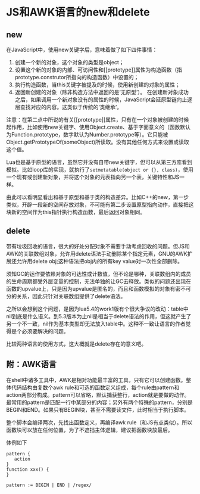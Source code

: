 JS和AWK语言的new和delete
====
new
--
在JavaScript中，使用new关键字后，意味着做了如下四件事情：

1. 创建一个新的对象，这个对象的类型是object；
2. 设置这个新的对象的内部、可访问性和[[prototype]]属性为构造函数（指prototype.construtor所指向的构造函数）中设置的；
3. 执行构造函数，当this关键字被提及的时候，使用新创建的对象的属性；
4. 返回新创建的对象（除非构造方法中返回的是‘无原型’）。
在创建新对象成功之后，如果调用一个新对象没有的属性的时候，JavaScript会延原型链向止逐层查找对应的内容。这类似于传统的‘类继承’。

注意：在第二点中所说的有关[[prototype]]属性，只有在一个对象被创建的时候起作用，比如使用new关键字、使用Object.create、基于字面意义的（函数默认为Function.prototype，数字默认为Number.prototype等）。它只能被Object.getPrototypeOf(someObject)所读取。没有其他任何方式来设置或读取这个值。

Lua也是基于原型的语言，虽然它并没有自带new关键字，但可以从第三方库看到模拟。比如loop库的实现，就执行了`setmetatable(object or {}, class)`，使用一个现有或创建新对象，并将这个对象的元表指向另一个表，关键特性和JS一样。

由此可以看明显看出和基于原型和基于类的构造差异。比如C\+\+的new，第一步类似，开辟一段新的空间存放对象，不可能有第二步设置原型指向动作，直接把这块新的空间作为this指针执行构造函数，最后返回对象相同。

delete
--
带有垃圾回收的语言，很大的好处分配对象不需要手动考虑回收的问题。但JS和AWK的关联数组对象，允许用delete语法手动删除某个指定元素，GNU的AWK扩展还允许用delete obj;这种语法把obj内的所有key value对一次性全部删除。

须知GC的运作要依赖对象的可达性或计数值，但不论是哪种，关联数组内的成员的生命周期都受外层变量的控制，无法单独的让GC去释放。类似的问题还出现在函数的upvalue上，只是因为upvalue是匿名的，而且和函数模拟的对象有密不可分的关系，因此只针对关联数组提供了delete语法。

之所以会想到这个问题，是因为lua5.4的work1版有个很大争议的改动：table中nil到底是什么语义。到5.3版本为止nil是相当于delete语法的作用，但这就产生了另一个不一致，nil作为基本类型却无法放入table中。这种不一致让语言的作者觉得是个必须要解决的问题。

比较两种语言的使用方式，这大概就是delete存在的意义吧。

附：AWK语言
--
在shell中诸多工具中，AWK是相对功能最丰富的工具，只有它可以创建函数。整体代码结构由复数个awk rule和可选的函数定义组成，每个rule由pattern和action两部分构成。pattern可以省略，默认捕获整行，action就是要做的动作。最常用的pattern是匹配一行中某部分的内容；另外有两个特殊的pattern，分别是BEGIN和END。如果只有BEGIN块，甚至不需要读文件，此时相当于执行脚本。

整个脚本会编译两次，先找出函数定义，再编译awk rule（和JS有点类似）。所以函数块可以放在任何位置，为了不遮挡主体逻辑，建议把函数块放最后。

体例如下
```
pattern {
   action
}
function xxx() {
}

pattern := BEGIN | END | /regex/
```
